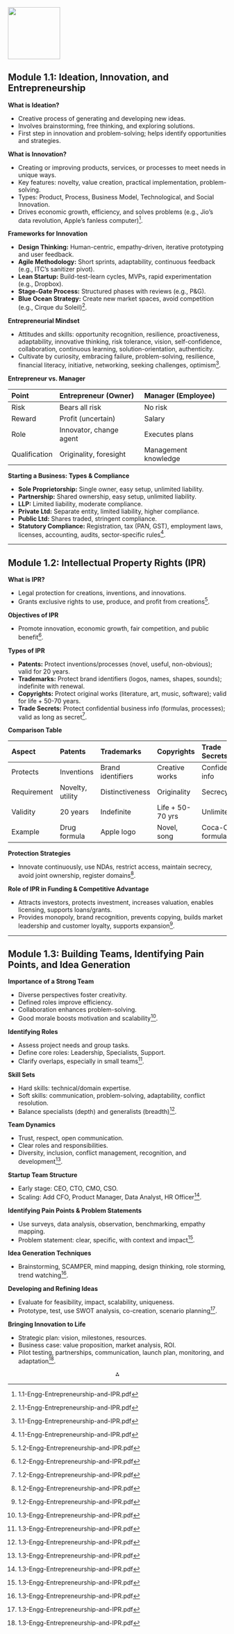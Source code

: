 <img src="https://r2cdn.perplexity.ai/pplx-full-logo-primary-dark%402x.png" class="logo" width="120"/>

## Module 1.1: Ideation, Innovation, and Entrepreneurship

**What is Ideation?**

- Creative process of generating and developing new ideas.
- Involves brainstorming, free thinking, and exploring solutions.
- First step in innovation and problem-solving; helps identify opportunities and strategies.

**What is Innovation?**

- Creating or improving products, services, or processes to meet needs in unique ways.
- Key features: novelty, value creation, practical implementation, problem-solving.
- Types: Product, Process, Business Model, Technological, and Social Innovation.
- Drives economic growth, efficiency, and solves problems (e.g., Jio’s data revolution, Apple’s fanless computer)[^1].

**Frameworks for Innovation**

- **Design Thinking:** Human-centric, empathy-driven, iterative prototyping and user feedback.
- **Agile Methodology:** Short sprints, adaptability, continuous feedback (e.g., ITC’s sanitizer pivot).
- **Lean Startup:** Build-test-learn cycles, MVPs, rapid experimentation (e.g., Dropbox).
- **Stage-Gate Process:** Structured phases with reviews (e.g., P\&G).
- **Blue Ocean Strategy:** Create new market spaces, avoid competition (e.g., Cirque du Soleil)[^1].

**Entrepreneurial Mindset**

- Attitudes and skills: opportunity recognition, resilience, proactiveness, adaptability, innovative thinking, risk tolerance, vision, self-confidence, collaboration, continuous learning, solution-orientation, authenticity.
- Cultivate by curiosity, embracing failure, problem-solving, resilience, financial literacy, initiative, networking, seeking challenges, optimism[^1].

**Entrepreneur vs. Manager**


| Point | Entrepreneur (Owner) | Manager (Employee) |
| :-- | :-- | :-- |
| Risk | Bears all risk | No risk |
| Reward | Profit (uncertain) | Salary |
| Role | Innovator, change agent | Executes plans |
| Qualification | Originality, foresight | Management knowledge |

**Starting a Business: Types \& Compliance**

- **Sole Proprietorship:** Single owner, easy setup, unlimited liability.
- **Partnership:** Shared ownership, easy setup, unlimited liability.
- **LLP:** Limited liability, moderate compliance.
- **Private Ltd:** Separate entity, limited liability, higher compliance.
- **Public Ltd:** Shares traded, stringent compliance.
- **Statutory Compliance:** Registration, tax (PAN, GST), employment laws, licenses, accounting, audits, sector-specific rules[^1].

---

## Module 1.2: Intellectual Property Rights (IPR)

**What is IPR?**

- Legal protection for creations, inventions, and innovations.
- Grants exclusive rights to use, produce, and profit from creations[^2].

**Objectives of IPR**

- Promote innovation, economic growth, fair competition, and public benefit[^2].

**Types of IPR**

- **Patents:** Protect inventions/processes (novel, useful, non-obvious); valid for 20 years.
- **Trademarks:** Protect brand identifiers (logos, names, shapes, sounds); indefinite with renewal.
- **Copyrights:** Protect original works (literature, art, music, software); valid for life + 50-70 years.
- **Trade Secrets:** Protect confidential business info (formulas, processes); valid as long as secret[^2].

**Comparison Table**


| Aspect | Patents | Trademarks | Copyrights | Trade Secrets |
| :-- | :-- | :-- | :-- | :-- |
| Protects | Inventions | Brand identifiers | Creative works | Confidential info |
| Requirement | Novelty, utility | Distinctiveness | Originality | Secrecy |
| Validity | 20 years | Indefinite | Life + 50-70 yrs | Unlimited |
| Example | Drug formula | Apple logo | Novel, song | Coca-Cola formula |

**Protection Strategies**

- Innovate continuously, use NDAs, restrict access, maintain secrecy, avoid joint ownership, register domains[^2].

**Role of IPR in Funding \& Competitive Advantage**

- Attracts investors, protects investment, increases valuation, enables licensing, supports loans/grants.
- Provides monopoly, brand recognition, prevents copying, builds market leadership and customer loyalty, supports expansion[^2].

---

## Module 1.3: Building Teams, Identifying Pain Points, and Idea Generation

**Importance of a Strong Team**

- Diverse perspectives foster creativity.
- Defined roles improve efficiency.
- Collaboration enhances problem-solving.
- Good morale boosts motivation and scalability[^3].

**Identifying Roles**

- Assess project needs and group tasks.
- Define core roles: Leadership, Specialists, Support.
- Clarify overlaps, especially in small teams[^3].

**Skill Sets**

- Hard skills: technical/domain expertise.
- Soft skills: communication, problem-solving, adaptability, conflict resolution.
- Balance specialists (depth) and generalists (breadth)[^3].

**Team Dynamics**

- Trust, respect, open communication.
- Clear roles and responsibilities.
- Diversity, inclusion, conflict management, recognition, and development[^3].

**Startup Team Structure**

- Early stage: CEO, CTO, CMO, CSO.
- Scaling: Add CFO, Product Manager, Data Analyst, HR Officer[^3].

**Identifying Pain Points \& Problem Statements**

- Use surveys, data analysis, observation, benchmarking, empathy mapping.
- Problem statement: clear, specific, with context and impact[^3].

**Idea Generation Techniques**

- Brainstorming, SCAMPER, mind mapping, design thinking, role storming, trend watching[^3].

**Developing and Refining Ideas**

- Evaluate for feasibility, impact, scalability, uniqueness.
- Prototype, test, use SWOT analysis, co-creation, scenario planning[^3].

**Bringing Innovation to Life**

- Strategic plan: vision, milestones, resources.
- Business case: value proposition, market analysis, ROI.
- Pilot testing, partnerships, communication, launch plan, monitoring, and adaptation[^3].

<div style="text-align: center">⁂</div>

[^1]: 1.1-Engg-Entrepreneurship-and-IPR.pdf

[^2]: 1.2-Engg-Entrepreneurship-and-IPR.pdf

[^3]: 1.3-Engg-Entrepreneurship-and-IPR.pdf

